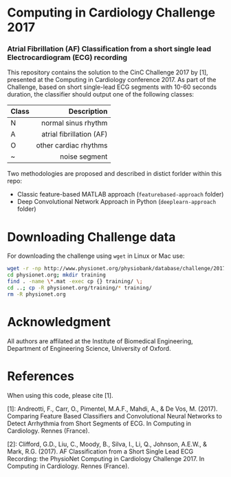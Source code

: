 # Computing in Cardiology Challenge 2017
### Atrial Fibrillation (AF) Classification from a short single lead Electrocardiogram (ECG) recording

This repository contains the solution to the CinC Challenge 2017 by [1], presented at the Computing in Cardiology conference 2017. As part of the Challenge, based on short single-lead ECG segments with 10-60 seconds duration, the classifier should output one of the following classes:

| Class  | Description |
| ----- | -------------------:|
| N | normal sinus rhythm |
| A | atrial fibrillation (AF) |
| O | other cardiac rhythms |
| ~ | noise segment |


Two methodologies are proposed and described in distict forlder within this repo:

* Classic feature-based MATLAB approach (`featurebased-approach` folder)
* Deep Convolutional Network Approach in Python (`deeplearn-approach` folder)


# Downloading Challenge data

For downloading the challenge using `wget` in Linux or Mac use:

```bash
wget -r -np http://www.physionet.org/physiobank/database/challenge/2017/training/
cd physionet.org; mkdir training
find . -name \*.mat -exec cp {} training/ \;
cd ..; cp -R physionet.org/training/* training/
rm -R physionet.org
```

# Acknowledgment
All authors are affilated at the Institute of Biomedical Engineering, Department of Engineering Science, University of Oxford.

# References

When using this code, please cite [1].

[1]: Andreotti, F., Carr, O., Pimentel, M.A.F., Mahdi, A., & De Vos, M. (2017). Comparing Feature Based Classifiers and Convolutional Neural Networks to Detect Arrhythmia from Short Segments of ECG. In Computing in Cardiology. Rennes (France).

[2]: Clifford, G.D., Liu, C., Moody, B., Silva, I., Li, Q., Johnson, A.E.W., & Mark, R.G. (2017). AF Classification from a Short Single Lead ECG Recording: the PhysioNet Computing in Cardiology Challenge 2017. In Computing in Cardiology. Rennes (France).

